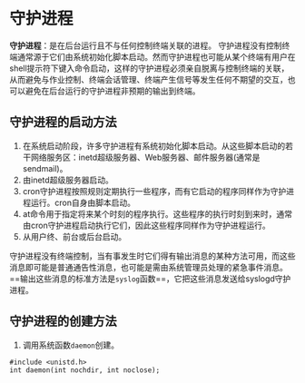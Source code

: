 # 守护进程
**守护进程**：是在后台运行且不与任何控制终端关联的进程。
守护进程没有控制终端通常源于它们由系统初始化脚本启动。然而守护进程也可能从某个终端有用户在shell提示符下键入命令启动，这样的守护进程必须亲自脱离与控制终端的关联，从而避免与作业控制、终端会话管理、终端产生信号等发生任何不期望的交互，也可以避免在后台运行的守护进程非预期的输出到终端。

## 守护进程的启动方法
1. 在系统启动阶段，许多守护进程有系统初始化脚本启动。从这些脚本启动的若干网络服务区：inetd超级服务器、Web服务器、邮件服务器(通常是sendmail)。
2. 由inetd超级服务器启动。
3. cron守护进程按照规则定期执行一些程序，而有它启动的程序同样作为守护进程运行。cron自身由脚本启动。
4. at命令用于指定将来某个时刻的程序执行。这些程序的执行时刻到来时，通常由cron守护进程启动执行它们，因此这些程序同样作为守护进程运行。
5. 从用户终、前台或后台启动。

守护进程没有终端控制，当有事发生时它们得有输出消息的某种方法可用，而这些消息即可能是普通通告性消息，也可能是需由系统管理员处理的紧急事件消息。==输出这些消息的标准方法是`syslog`函数==，它把这些消息发送给syslogd守护进程。

## 守护进程的创建方法
1. 调用系统函数`daemon`创建。
```
#include <unistd.h>
int daemon(int nochdir, int noclose);
```
